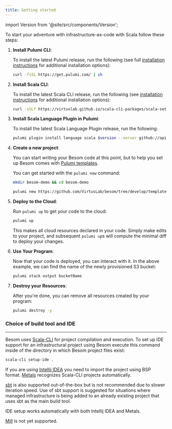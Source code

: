 ```yaml
---
title: Getting started
---
```

import Version from '@site/src/components/Version';


To start your adventure with infrastructure-as-code with Scala follow these steps:

1. **Install Pulumi CLI**:

   To install the latest Pulumi release, run the following (see full
   [installation instructions](https://www.pulumi.com/docs/reference/install/) for additional installation options):

    ```bash
    curl -fsSL https://get.pulumi.com/ | sh
    ```

2. **Install Scala CLI**:

   To install the latest Scala CLI release, run the following (see 
   [installation instructions](https://scala-cli.virtuslab.org/install) for additional installation options):

    ```bash
    curl -sSLf https://virtuslab.github.io/scala-cli-packages/scala-setup.sh | sh
    ```

3. **Install Scala Language Plugin in Pulumi**:

    To install the latest Scala Language Plugin release, run the following:

    ```bash
    pulumi plugin install language scala $version --server github://api.github.com/VirtusLab/besom 
    ```

4. **Create a new project**:

   You can start writing your Besom code at this point, but to help you set up
   Besom comes with [Pulumi templates](./templates).
   
   You can get started with the `pulumi new` command:

    ```bash
    mkdir besom-demo && cd besom-demo
    ```
    ```bash
    pulumi new https://github.com/VirtusLab/besom/tree/develop/templates/aws
    ```

5. **Deploy to the Cloud**:

   Run `pulumi up` to get your code to the cloud:

    ```bash
    pulumi up
    ```

   This makes all cloud resources declared in your code. Simply make
   edits to your project, and subsequent `pulumi up`s will compute
   the minimal diff to deploy your changes.

6. **Use Your Program**:

   Now that your code is deployed, you can interact with it. In the
   above example, we can find the name of the newly provisioned S3
   bucket:

    ```bash
    pulumi stack output bucketName
    ```

7. **Destroy your Resources**:

   After you're done, you can remove all resources created by your program:

    ```bash
    pulumi destroy -y
    ```

### Choice of build tool and IDE
---

Besom uses [Scala-CLI](https://scala-cli.virtuslab.org/) for project compilation and execution. 
To set up IDE support for an infrastructural project using Besom execute this command inside of the 
directory in which Besom project files exist:
```bash
scala-cli setup-ide .
```

If you are using  [Intellij IDEA](https://www.jetbrains.com/idea/) you need to import the project using 
BSP format. [Metals](https://scalameta.org/metals/) recognizes Scala-CLI projects automatically.

[sbt](https://www.scala-sbt.org/) is also supported out-of-the-box but is not recommended due to 
slower iteration speed. Use of sbt support is suggested for situations where managed infrastructure 
is being added to an already existing project that uses sbt as the main build tool.

IDE setup works automatically with both Intellij IDEA and Metals.

[Mill](https://mill-build.com/) is not yet supported.

